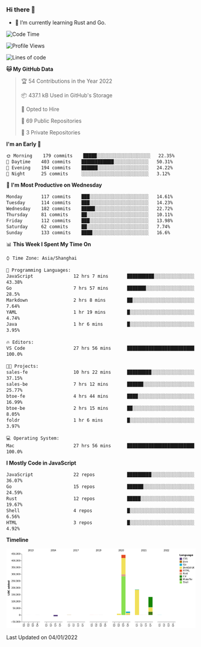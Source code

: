 ### Hi there 👋

- 🌱 I’m currently learning Rust and Go.

<!--START_SECTION:waka-->
![Code Time](http://img.shields.io/badge/Code%20Time-90%20hrs%2039%20mins-blue)

![Profile Views](http://img.shields.io/badge/Profile%20Views-2-blue)

![Lines of code](https://img.shields.io/badge/From%20Hello%20World%20I%27ve%20Written-793%20Thousand%20lines%20of%20code-blue)

**🐱 My GitHub Data** 

> 🏆 54 Contributions in the Year 2022
 > 
> 📦 437.1 kB Used in GitHub's Storage 
 > 
> 💼 Opted to Hire
 > 
> 📜 69 Public Repositories 
 > 
> 🔑 3 Private Repositories  
 > 
**I'm an Early 🐤** 

```text
🌞 Morning    179 commits    █████░░░░░░░░░░░░░░░░░░░░   22.35% 
🌆 Daytime    403 commits    ████████████░░░░░░░░░░░░░   50.31% 
🌃 Evening    194 commits    ██████░░░░░░░░░░░░░░░░░░░   24.22% 
🌙 Night      25 commits     ░░░░░░░░░░░░░░░░░░░░░░░░░   3.12%

```
📅 **I'm Most Productive on Wednesday** 

```text
Monday       117 commits    ███░░░░░░░░░░░░░░░░░░░░░░   14.61% 
Tuesday      114 commits    ███░░░░░░░░░░░░░░░░░░░░░░   14.23% 
Wednesday    182 commits    █████░░░░░░░░░░░░░░░░░░░░   22.72% 
Thursday     81 commits     ██░░░░░░░░░░░░░░░░░░░░░░░   10.11% 
Friday       112 commits    ███░░░░░░░░░░░░░░░░░░░░░░   13.98% 
Saturday     62 commits     ██░░░░░░░░░░░░░░░░░░░░░░░   7.74% 
Sunday       133 commits    ████░░░░░░░░░░░░░░░░░░░░░   16.6%

```


📊 **This Week I Spent My Time On** 

```text
⌚︎ Time Zone: Asia/Shanghai

💬 Programming Languages: 
JavaScript               12 hrs 7 mins       ██████████░░░░░░░░░░░░░░░   43.38% 
Go                       7 hrs 57 mins       ███████░░░░░░░░░░░░░░░░░░   28.5% 
Markdown                 2 hrs 8 mins        ██░░░░░░░░░░░░░░░░░░░░░░░   7.64% 
YAML                     1 hr 19 mins        █░░░░░░░░░░░░░░░░░░░░░░░░   4.74% 
Java                     1 hr 6 mins         █░░░░░░░░░░░░░░░░░░░░░░░░   3.95%

🔥 Editors: 
VS Code                  27 hrs 56 mins      █████████████████████████   100.0%

🐱‍💻 Projects: 
sales-fe                 10 hrs 22 mins      █████████░░░░░░░░░░░░░░░░   37.15% 
sales-be                 7 hrs 12 mins       ██████░░░░░░░░░░░░░░░░░░░   25.77% 
btoe-fe                  4 hrs 44 mins       ████░░░░░░░░░░░░░░░░░░░░░   16.99% 
btoe-be                  2 hrs 15 mins       ██░░░░░░░░░░░░░░░░░░░░░░░   8.05% 
foldr                    1 hr 6 mins         █░░░░░░░░░░░░░░░░░░░░░░░░   3.97%

💻 Operating System: 
Mac                      27 hrs 56 mins      █████████████████████████   100.0%

```

**I Mostly Code in JavaScript** 

```text
JavaScript               22 repos            █████████░░░░░░░░░░░░░░░░   36.07% 
Go                       15 repos            ██████░░░░░░░░░░░░░░░░░░░   24.59% 
Rust                     12 repos            █████░░░░░░░░░░░░░░░░░░░░   19.67% 
Shell                    4 repos             █░░░░░░░░░░░░░░░░░░░░░░░░   6.56% 
HTML                     3 repos             █░░░░░░░░░░░░░░░░░░░░░░░░   4.92%

```


**Timeline**

![Chart not found](https://raw.githubusercontent.com/elton/elton/main/charts/bar_graph.png) 


 Last Updated on 04/01/2022
<!--END_SECTION:waka-->

<!--
**elton/elton** is a ✨ _special_ ✨ repository because its `README.md` (this file) appears on your GitHub profile.

Here are some ideas to get you started:

- 🔭 I’m currently working on ...
- 🌱 I’m currently learning ...
- 👯 I’m looking to collaborate on ...
- 🤔 I’m looking for help with ...
- 💬 Ask me about ...
- 📫 How to reach me: ...
- 😄 Pronouns: ...
- ⚡ Fun fact: ...
-->
